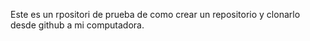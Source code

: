 Este es un rpositori de prueba de como crear un repositorio y clonarlo desde github a mi computadora.